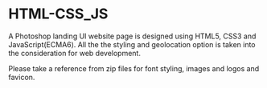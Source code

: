 # HTML-CSS_JS
A Photoshop landing UI website page is designed using HTML5, CSS3 and JavaScript(ECMA6). All the the styling and geolocation option is taken into the consideration for web development.

Please take a reference from zip files for font styling, images and logos and favicon.
